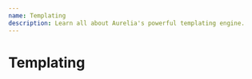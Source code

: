 ```yaml
---
name: Templating
description: Learn all about Aurelia's powerful templating engine.
---
```

# Templating